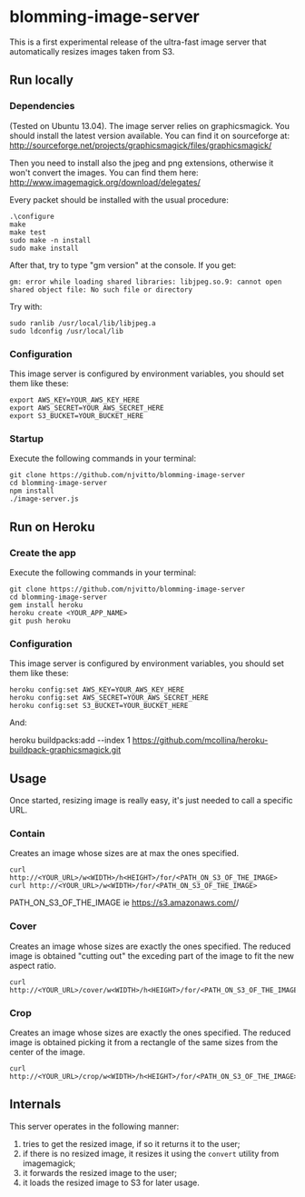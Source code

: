 blomming-image-server
=====================

This is a first experimental release of the ultra-fast
image server that automatically resizes images taken
from S3.

## Run locally

### Dependencies

(Tested on Ubuntu 13.04). The image server relies on graphicsmagick. You should install the latest version available. You can find it on sourceforge at: http://sourceforge.net/projects/graphicsmagick/files/graphicsmagick/

Then you need to install also the jpeg and png extensions, otherwise it won't convert the images. You can find them here: http://www.imagemagick.org/download/delegates/

Every packet should be installed with the usual procedure:
```
.\configure
make
make test
sudo make -n install
sudo make install
```

After that, try to type "gm version" at the console. If you get:
```
gm: error while loading shared libraries: libjpeg.so.9: cannot open shared object file: No such file or directory
```

Try with:
```
sudo ranlib /usr/local/lib/libjpeg.a
sudo ldconfig /usr/local/lib
```

### Configuration

This image server is configured by environment variables,
you should set them like these:
```
export AWS_KEY=YOUR_AWS_KEY_HERE
export AWS_SECRET=YOUR_AWS_SECRET_HERE
export S3_BUCKET=YOUR_BUCKET_HERE
```

### Startup

Execute the following commands in your terminal:
```
git clone https://github.com/njvitto/blomming-image-server
cd blomming-image-server
npm install
./image-server.js
```

## Run on Heroku

### Create the app

Execute the following commands in your terminal:
```
git clone https://github.com/njvitto/blomming-image-server
cd blomming-image-server
gem install heroku
heroku create <YOUR_APP_NAME>
git push heroku
```

### Configuration

This image server is configured by environment variables,
you should set them like these:
```
heroku config:set AWS_KEY=YOUR_AWS_KEY_HERE
heroku config:set AWS_SECRET=YOUR_AWS_SECRET_HERE
heroku config:set S3_BUCKET=YOUR_BUCKET_HERE
```

And:

heroku buildpacks:add --index 1 https://github.com/mcollina/heroku-buildpack-graphicsmagick.git


## Usage

Once started, resizing image is really easy, it's just needed to
call a specific URL.



### Contain

Creates an image whose sizes are at max the ones specified.

```
curl http://<YOUR_URL>/w<WIDTH>/h<HEIGHT>/for/<PATH_ON_S3_OF_THE_IMAGE>
curl http://<YOUR_URL>/w<WIDTH>/for/<PATH_ON_S3_OF_THE_IMAGE>
```

PATH_ON_S3_OF_THE_IMAGE ie https://s3.amazonaws.com/<Bucket>/<Image>

### Cover

Creates an image whose sizes are exactly the ones specified.
The reduced image is obtained "cutting out" the exceding
part of the image to fit the new aspect ratio.

```
curl http://<YOUR_URL>/cover/w<WIDTH>/h<HEIGHT>/for/<PATH_ON_S3_OF_THE_IMAGE>
```

### Crop

Creates an image whose sizes are exactly the ones specified.
The reduced image is obtained picking it from a rectangle of the
same sizes from the center of the image.

```
curl http://<YOUR_URL>/crop/w<WIDTH>/h<HEIGHT>/for/<PATH_ON_S3_OF_THE_IMAGE>
```

## Internals

This server operates in the following manner:

1. tries to get the resized image, if so it returns it to the user;
2. if there is no resized image, it resizes it using the `convert`
   utility from imagemagick;
3. it forwards the resized image to the user;
4. it loads the resized image to S3 for later usage.